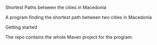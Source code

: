 Shortest Paths between the cities in Macedonia

A program finding the shortest path between two cities in Macedonia

Getting started

The repo contains the whole Maven project for the program. 
